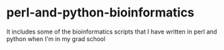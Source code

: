 # perl-and-python-bioinformatics
It includes some of the bioinformatics scripts that I have written in perl and python when I'm in my grad school
